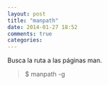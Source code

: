 ```yaml
---
layout: post
title: "manpath"
date: 2014-01-27 18:52
comments: true
categories: 
---
```

Busca la ruta a las páginas man.

>$ manpath -g

